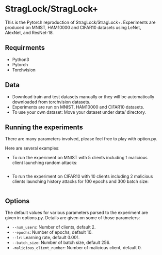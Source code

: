 # StragLock/StragLock+

This is the Pytorch reproduction of StragLock/StragLock+. Experiments are produced on MNIST, HAM10000 and CIFAR10 datasets using LeNet, AlexNet, and ResNet-18.

## Requirments
 - Python3
 - Pytorch
 - Torchvision

## Data
 - Download train and test datasets manually or they will be automatically downloaded from torchvision datasets.
 - Experiments are run on MNIST, HAM10000 and CIFAR10 datasets.
 - To use your own dataset: Move your dataset under data/ directory.

## Running the experiments

There are many parameters involved, please feel free to play with option.py.

Here are several examples:
 - To run the experiment on MNIST with 5 clients including 1 malicious client launching random attacks:
   ```python main_handler_GPU_server.py --num_users 5 --malicious_client_number 1 --malicious_index 1 --dataset 'MNIST'
 - To run the experiment on CIFAR10 with 10 clients including 2 malicious clients launching history attacks for 100 epochs and 300 batch size:
   ```python main_handler_GPU_server.py --num_users 10 --malicious_client_number21 --malicious_index 2 --dataset 'CIFAR10' --epochs 100 --batch_size 300

  ## Options
  The default values for various parameters parsed to the experiment are given in options.py. Details are given on some of those parameters:

 - `--num_users`: Number of clients, default 2.
 - `--epochs`: Number of epochs, default 10.
 - `--lr`: Learning rate, default 0.001.
 - `--batch_size`: Number of batch size, default 256.
 - `-malicious_client_number`: Number of malicious client, default 0.
